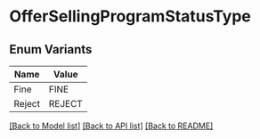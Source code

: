 # OfferSellingProgramStatusType

## Enum Variants

| Name | Value |
|---- | -----|
| Fine | FINE |
| Reject | REJECT |


[[Back to Model list]](../README.md#documentation-for-models) [[Back to API list]](../README.md#documentation-for-api-endpoints) [[Back to README]](../README.md)


